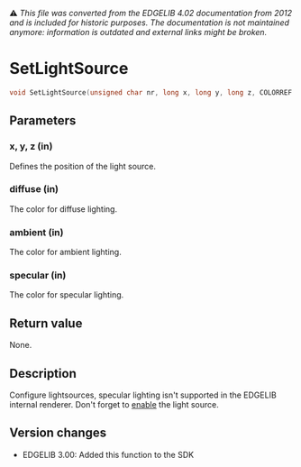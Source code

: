 :warning: _This file was converted from the EDGELIB 4.02 documentation from 2012 and is included for historic purposes. The documentation is not maintained anymore: information is outdated and external links might be broken._

# SetLightSource


```c++
void SetLightSource(unsigned char nr, long x, long y, long z, COLORREF diffuse = ECOLOR_BLACK, COLORREF ambient = ECOLOR_BLACK, COLORREF specular = ECOLOR_BLACK)
```

## Parameters
### x, y, z (in)
Defines the position of the light source.

### diffuse (in)
The color for diffuse lighting.

### ambient (in)
The color for ambient lighting.

### specular (in)
The color for specular lighting.

## Return value
None.

## Description
Configure lightsources, specular lighting isn't supported in the EDGELIB internal renderer. Don't forget to [enable](classedisplay_uselight.md) the light source.

## Version changes
- EDGELIB 3.00: Added this function to the SDK

